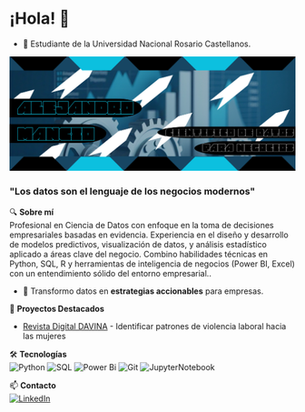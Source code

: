 # ¡Hola! 👋 
- 🔹 Estudiante de la Universidad Nacional Rosario Castellanos.  
<p align="center">
  <a href="https://github.com/AlexNzar/AlexNzar/Banner.png">
    <img src="Banner.png" alt="Banner Portada" width="800"/>
  </a>
</p>

### "Los datos son el lenguaje de los negocios modernos"  

🔍 **Sobre mí**  
Profesional en Ciencia de Datos con enfoque en la toma de decisiones empresariales basadas en evidencia. Experiencia en el diseño y desarrollo de modelos predictivos, visualización de datos, y análisis estadístico aplicado a áreas clave del negocio. Combino habilidades técnicas en Python, SQL, R y herramientas de inteligencia de negocios (Power BI, Excel) con un entendimiento sólido del entorno empresarial..

- 🔹 Transformo datos en **estrategias accionables** para empresas.  


🚀 **Proyectos Destacados**  
- [Revista Digital DAVINA](https://github.com/AlexNzar/Revista-Digital-DAVINA) - Identificar patrones de violencia laboral hacia las mujeres


🛠️ **Tecnologías**  
![Python](https://img.shields.io/github/languages/top/AlexNzar/Revista-Digital-DAVINA?style=plastic&label=Python&color=30B8AA)  ![SQL](https://img.shields.io/github/languages/top/AlexNzar/Revista-Digital-DAVINA?style=plastic&label=SQL&color=1BC46B)    ![Power Bi](https://img.shields.io/github/languages/top/AlexNzar/Revista-Digital-DAVINA?style=plastic&label=Power%20BI&color=E37D36)    ![Git](https://img.shields.io/github/languages/top/AlexNzar/Revista-Digital-DAVINA?style=plastic&label=Git&color=8C23FC)   ![JupyterNotebook](https://img.shields.io/github/languages/top/AlexNzar/Revista-Digital-DAVINA?style=plastic&label=JupyterNotebook&color=F7AB6F)


📫 **Contacto**  
[![LinkedIn](https://img.shields.io/badge/LinkedIn-0077B5?style=flat&logo=linkedin)](https://www.linkedin.com/in/dataalxnzar49152)  
